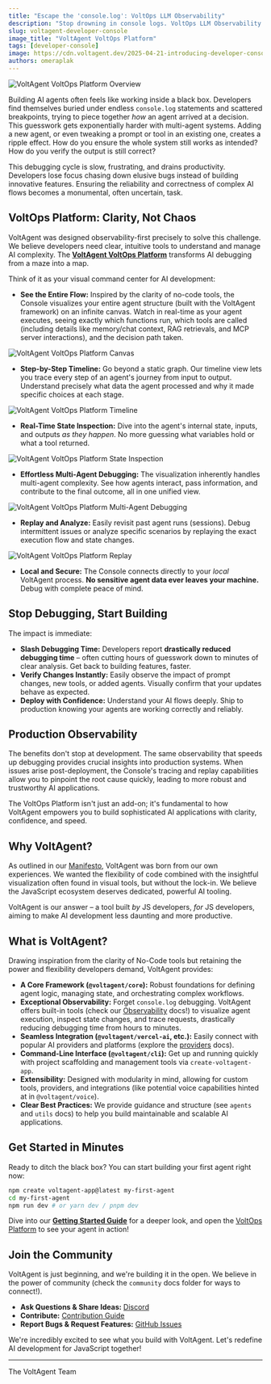 ```yaml
---
title: "Escape the 'console.log': VoltOps LLM Observability"
description: "Stop drowning in console logs. VoltOps LLM Observability offers unprecedented visual clarity for building, debugging, and deploying complex AI agents."
slug: voltagent-developer-console
image_title: "VoltAgent VoltOps Platform"
tags: [developer-console]
image: https://cdn.voltagent.dev/2025-04-21-introducing-developer-console/social.png
authors: omeraplak
---
```


![VoltAgent VoltOps Platform Overview](https://cdn.voltagent.dev/readme/demo.gif)

Building AI agents often feels like working inside a black box. Developers find themselves buried under endless `console.log` statements and scattered breakpoints, trying to piece together _how_ an agent arrived at a decision. This guesswork gets exponentially harder with multi-agent systems. Adding a new agent, or even tweaking a prompt or tool in an existing one, creates a ripple effect. How do you ensure the whole system still works as intended? How do you verify the output is still correct?

This debugging cycle is slow, frustrating, and drains productivity. Developers lose focus chasing down elusive bugs instead of building innovative features. Ensuring the reliability and correctness of complex AI flows becomes a monumental, often uncertain, task.

## VoltOps Platform: Clarity, Not Chaos

VoltAgent was designed observability-first precisely to solve this challenge. We believe developers need clear, intuitive tools to understand and manage AI complexity. The **[VoltAgent VoltOps Platform](https://console.voltagent.dev/)** transforms AI debugging from a maze into a map.

Think of it as your visual command center for AI development:

- **See the Entire Flow:** Inspired by the clarity of no-code tools, the Console visualizes your entire agent structure (built with the VoltAgent framework) on an infinite canvas. Watch in real-time as your agent executes, seeing exactly which functions run, which tools are called (including details like memory/chat context, RAG retrievals, and MCP server interactions), and the decision path taken.

![VoltAgent VoltOps Platform Canvas](https://cdn.voltagent.dev/2025-04-21-introducing-developer-console/canvas.gif)

- **Step-by-Step Timeline:** Go beyond a static graph. Our timeline view lets you trace every step of an agent's journey from input to output. Understand precisely what data the agent processed and why it made specific choices at each stage.

![VoltAgent VoltOps Platform Timeline](https://cdn.voltagent.dev/2025-04-21-introducing-developer-console/timeline.gif)

- **Real-Time State Inspection:** Dive into the agent's internal state, inputs, and outputs _as they happen_. No more guessing what variables hold or what a tool returned.

![VoltAgent VoltOps Platform State Inspection](https://cdn.voltagent.dev/2025-04-21-introducing-developer-console/state.gif)

- **Effortless Multi-Agent Debugging:** The visualization inherently handles multi-agent complexity. See how agents interact, pass information, and contribute to the final outcome, all in one unified view.

![VoltAgent VoltOps Platform Multi-Agent Debugging](https://cdn.voltagent.dev/2025-04-21-introducing-developer-console/multi-agent.gif)

- **Replay and Analyze:** Easily revisit past agent runs (sessions). Debug intermittent issues or analyze specific scenarios by replaying the exact execution flow and state changes.

![VoltAgent VoltOps Platform Replay](https://cdn.voltagent.dev/2025-04-21-introducing-developer-console/replay.gif)

- **Local and Secure:** The Console connects directly to your _local_ VoltAgent process. **No sensitive agent data ever leaves your machine.** Debug with complete peace of mind.

## Stop Debugging, Start Building

The impact is immediate:

- **Slash Debugging Time:** Developers report **drastically reduced debugging time** – often cutting hours of guesswork down to minutes of clear analysis. Get back to building features, faster.
- **Verify Changes Instantly:** Easily observe the impact of prompt changes, new tools, or added agents. Visually confirm that your updates behave as expected.
- **Deploy with Confidence:** Understand your AI flows deeply. Ship to production knowing your agents are working correctly and reliably.

## Production Observability

The benefits don't stop at development. The same observability that speeds up debugging provides crucial insights into production systems. When issues arise post-deployment, the Console's tracing and replay capabilities allow you to pinpoint the root cause quickly, leading to more robust and trustworthy AI applications.

The VoltOps Platform isn't just an add-on; it's fundamental to how VoltAgent empowers you to build sophisticated AI applications with clarity, confidence, and speed.

## Why VoltAgent?

As outlined in our [Manifesto](/about), VoltAgent was born from our own experiences. We wanted the flexibility of code combined with the insightful visualization often found in visual tools, but without the lock-in. We believe the JavaScript ecosystem deserves dedicated, powerful AI tooling.

VoltAgent is our answer – a tool built _by_ JS developers, _for_ JS developers, aiming to make AI development less daunting and more productive.

## What is VoltAgent?

Drawing inspiration from the clarity of No-Code tools but retaining the power and flexibility developers demand, VoltAgent provides:

- **A Core Framework (`@voltagent/core`):** Robust foundations for defining agent logic, managing state, and orchestrating complex workflows.
- **Exceptional Observability:** Forget `console.log` debugging. VoltAgent offers built-in tools (check our [Observability](/docs/observability/overview) docs!) to visualize agent execution, inspect state changes, and trace requests, drastically reducing debugging time from hours to minutes.
- **Seamless Integration (`@voltagent/vercel-ai`, etc.):** Easily connect with popular AI providers and platforms (explore the [providers](/docs/agents/providers/) docs).
- **Command-Line Interface (`@voltagent/cli`):** Get up and running quickly with project scaffolding and management tools via `create-voltagent-app`.
- **Extensibility:** Designed with modularity in mind, allowing for custom tools, providers, and integrations (like potential voice capabilities hinted at in `@voltagent/voice`).
- **Clear Best Practices:** We provide guidance and structure (see `agents` and `utils` docs) to help you build maintainable and scalable AI applications.

## Get Started in Minutes

Ready to ditch the black box? You can start building your first agent right now:

```bash
npm create voltagent-app@latest my-first-agent
cd my-first-agent
npm run dev # or yarn dev / pnpm dev
```

Dive into our **[Getting Started Guide](/docs/)** for a deeper look, and open the [VoltOps Platform](https://console.voltagent.dev/) to see your agent in action!

## Join the Community

VoltAgent is just beginning, and we're building it in the open. We believe in the power of community (check the `community` docs folder for ways to connect!).

- **Ask Questions & Share Ideas:** [Discord](http://s.voltagent.dev/discord)
- **Contribute:** [Contribution Guide](/docs/community/contributing)
- **Report Bugs & Request Features:** [GitHub Issues](https://github.com/VoltAgent/voltagent/issues)

We're incredibly excited to see what you build with VoltAgent. Let's redefine AI development for JavaScript together!

---

The VoltAgent Team
